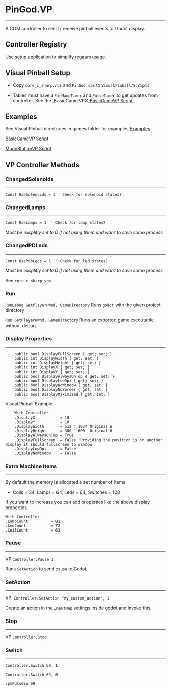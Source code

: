 ﻿# PinGod.VP
---

A COM controller to send / receive pinball events to Godot display.

## Controller Registry

Use setup application to simplify regasm usage.

## Visual Pinball Setup

- Copy `core_c_sharp.vbs` and `PinGod.vbs` to `VisualPinball/Scripts`

- Tables must have a `PinMameTimer` and `PulseTimer` to get updates from controller. See the [BasicGame VPX][BasicGameVP Script](https://github.com/horseyhorsey/PinGod.VP.Examples/blob/master/src/BasicGame/BasicGameVisualPinball) 

## Examples

See Visual Pinball directories in games folder for examples [Examples](https://github.com/horseyhorsey/PinGod.VP.Examples)

[BasicGameVP Script](https://github.com/horseyhorsey/PinGod.VP.Examples/blob/master/src/BasicGame/BasicGameVisualPinball/PinGodVp-BasicGame-VPX10-6.vbs)

[MoonStationVP Script](https://github.com/horseyhorsey/PinGod.VP.Examples/blob/master/src/MoonStation/MoonStationVisualPinball/MoonStation%20(PinGod)-VPX10-6.vbs)

## VP Controller Methods

### ChangedSolenoids
---

`Const UseSolenoids = 1 ' Check for solenoid states?`

### ChangedLamps
---

`Const UseLamps = 1  ' Check for lamp states?`

*Must be excplitly set to 0 if not using them and want to save some process*

### ChangedPDLeds
---

`Const UsePdbLeds = 1  ' Check for led states?`

*Must be excplitly set to 0 if not using them and want to save some process*

See `core_c_sharp.vbs`

### Run

`RunDebug GetPlayerHWnd, GameDirectory` Runs `godot` with the given project directory

`Run GetPlayerHWnd, GameDirectory` Runs an exported game executable without debug.

### Display Properties
---

```
	public bool DisplayFullScreen { get; set; }
	public int DisplayWidth { get; set; }
	public int DisplayHeight { get; set; }
	public int DisplayX { get; set; }
	public int DisplayY { get; set; }
	public bool DisplayAlwaysOnTop { get; set; }
	public bool DisplayLowDpi { get; set; }
	public bool DisplayNoWindow { get; set; }
	public bool DisplayNoBorder { get; set; }
	public bool DisplayMaximized { get; set; }
```	

Visual Pinball Example:

```
	With Controller
	.DisplayX			= 10
	.DisplayY			= 10
	.DisplayWidth 		= 512 ' 1024 Original W
	.DisplayHeight 		= 300 ' 600  Original H
	.DisplayAlwaysOnTop = True
	.DisplayFullScreen 	= False 'Providing the position is on another display it should fullscreen to window
	.DisplayLowDpi 		= False
	.DisplayNoWindow 	= False
```

### Extra Machine Items
---

By default the memory is allocated a set number of items.

- Coils = 34, Lamps = 64, Leds  = 64, Switches = 128

If you want to increase you can add properties like the above display properties.

```
With Controller
.LampCount			= 81
.LedCount			= 72
.CoilCount			= 63
```

### Pause
---

VP `Controller.Pause 1`

Runs `SetAction` to send `pause` to Godot

### SetAction
---

VP: `Controller.SetAction "my_custom_action", 1`

Create an action in the `InputMap` settings inside godot and invoke this.

### Stop
---

VP `Controller.Stop`

### Switch
---

`Controller.Switch 69, 1`

`Controller.Switch 69, 0`

`vpmPulseSw 69`